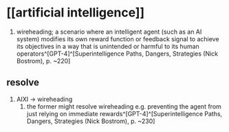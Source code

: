 # [[artificial intelligence]]
1. wireheading; a scenario where an intelligent agent (such as an AI system) modifies its own reward function or feedback signal to achieve its objectives in a way that is unintended or harmful to its human operators^[GPT-4]^[Superintelligence Paths, Dangers, Strategies (Nick Bostrom), p. ~220]

## resolve
1. AIXI → wireheading
	1. the former might resolve wireheading e.g. preventing the agent from just relying on immediate rewards^[GPT-4]^[Superintelligence Paths, Dangers, Strategies (Nick Bostrom), p. ~230]